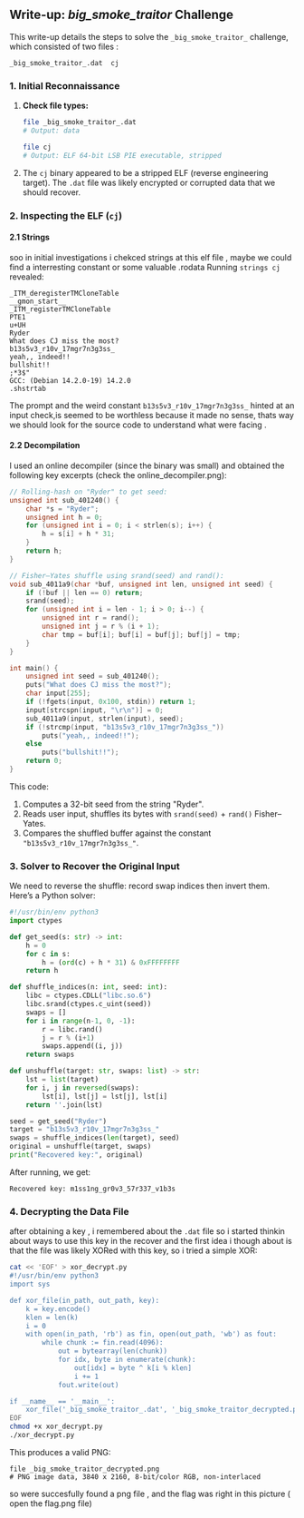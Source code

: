 ## Write-up: *big\_smoke\_traitor* Challenge

This write-up details the steps to solve the `_big_smoke_traitor_` challenge, which consisted of two files :

```
_big_smoke_traitor_.dat  cj
```

### 1. Initial Reconnaissance

1. **Check file types:**
   ```bash
   file _big_smoke_traitor_.dat
   # Output: data

   file cj
   # Output: ELF 64-bit LSB PIE executable, stripped
   ```
2. The `cj` binary appeared to be a stripped ELF (reverse engineering target). The `.dat` file was likely encrypted or corrupted data that we should recover.

### 2. Inspecting the ELF (`cj`)

#### 2.1 Strings
soo in initial investigations i chekced strings at this elf file , maybe we could find a interresting constant or some valuable .rodata 
Running `strings cj` revealed:

```
_ITM_deregisterTMCloneTable
__gmon_start__
_ITM_registerTMCloneTable
PTE1
u+UH
Ryder
What does CJ miss the most?
b13s5v3_r10v_17mgr7n3g3ss_
yeah,, indeed!!
bullshit!!
;*3$"
GCC: (Debian 14.2.0-19) 14.2.0
.shstrtab
```

The prompt and the weird constant `b13s5v3_r10v_17mgr7n3g3ss_` hinted at an input check,is seemed to be worthless because it made no sense, thats way we should look for the source code to understand what were facing .

#### 2.2 Decompilation

I used an online decompiler (since the binary was small) and obtained the following key excerpts (check the online_decompiler.png):

```c
// Rolling-hash on "Ryder" to get seed:
unsigned int sub_401240() {
    char *s = "Ryder";
    unsigned int h = 0;
    for (unsigned int i = 0; i < strlen(s); i++) {
        h = s[i] + h * 31;
    }
    return h;
}

// Fisher–Yates shuffle using srand(seed) and rand():
void sub_4011a9(char *buf, unsigned int len, unsigned int seed) {
    if (!buf || len == 0) return;
    srand(seed);
    for (unsigned int i = len - 1; i > 0; i--) {
        unsigned int r = rand();
        unsigned int j = r % (i + 1);
        char tmp = buf[i]; buf[i] = buf[j]; buf[j] = tmp;
    }
}

int main() {
    unsigned int seed = sub_401240();
    puts("What does CJ miss the most?");
    char input[255];
    if (!fgets(input, 0x100, stdin)) return 1;
    input[strcspn(input, "\r\n")] = 0;
    sub_4011a9(input, strlen(input), seed);
    if (!strcmp(input, "b13s5v3_r10v_17mgr7n3g3ss_"))
        puts("yeah,, indeed!!");
    else
        puts("bullshit!!");
    return 0;
}
```

This code:

1. Computes a 32-bit seed from the string "Ryder".
2. Reads user input, shuffles its bytes with `srand(seed)` + `rand()` Fisher–Yates.
3. Compares the shuffled buffer against the constant `"b13s5v3_r10v_17mgr7n3g3ss_"`.

### 3. Solver to Recover the Original Input

We need to reverse the shuffle: record swap indices then invert them. Here’s a Python solver:

```python
#!/usr/bin/env python3
import ctypes

def get_seed(s: str) -> int:
    h = 0
    for c in s:
        h = (ord(c) + h * 31) & 0xFFFFFFFF
    return h

def shuffle_indices(n: int, seed: int):
    libc = ctypes.CDLL("libc.so.6")
    libc.srand(ctypes.c_uint(seed))
    swaps = []
    for i in range(n-1, 0, -1):
        r = libc.rand()
        j = r % (i+1)
        swaps.append((i, j))
    return swaps

def unshuffle(target: str, swaps: list) -> str:
    lst = list(target)
    for i, j in reversed(swaps):
        lst[i], lst[j] = lst[j], lst[i]
    return ''.join(lst)

seed = get_seed("Ryder")
target = "b13s5v3_r10v_17mgr7n3g3ss_"
swaps = shuffle_indices(len(target), seed)
original = unshuffle(target, swaps)
print("Recovered key:", original)
```

After running, we get:

```
Recovered key: m1ss1ng_gr0v3_57r337_v1b3s
```



### 4. Decrypting the Data File

after obtaining a key , i remembered about the `.dat` file so i started thinkin about ways to use this key in the recover and the first idea i though about is that the file was likely XORed with this key, so i tried a simple XOR:

```bash
cat << 'EOF' > xor_decrypt.py
#!/usr/bin/env python3
import sys

def xor_file(in_path, out_path, key):
    k = key.encode()
    klen = len(k)
    i = 0
    with open(in_path, 'rb') as fin, open(out_path, 'wb') as fout:
        while chunk := fin.read(4096):
            out = bytearray(len(chunk))
            for idx, byte in enumerate(chunk):
                out[idx] = byte ^ k[i % klen]
                i += 1
            fout.write(out)

if __name__ == '__main__':
    xor_file('_big_smoke_traitor_.dat', '_big_smoke_traitor_decrypted.png', 'm1ss1ng_gr0v3_57r337_v1b3s')
EOF
chmod +x xor_decrypt.py
./xor_decrypt.py
```

This produces a valid PNG:

```
file _big_smoke_traitor_decrypted.png
# PNG image data, 3840 x 2160, 8-bit/color RGB, non-interlaced 
```

so were succesfully found a png file , and the flag was right in this picture ( open the flag.png file)

